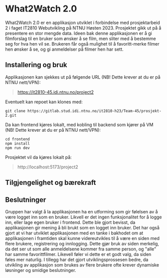# What2Watch 2.0

What2Watch 2.0 er en applikasjon utviklet i forbindelse med prosjektarbeid 2 i faget IT2810 Webutvikling på NTNU Høsten 2023. Prosjektet gikk ut på å presentere en stor mengde data.  Ideen bak denne applikasjonen er å gi filmforslag til en bruker som ønsker å se film, men sliter med å bestemme seg for hva hen vil se. Brukeren får også mulighet til å favoritt-merke filmer hen ønsker å se, og gi anmeldelser på filmer hen har sett.

## Installering og bruk

Applikasjonen kan sjekkes ut på følgende URL (NB! Dette krever at du er på NTNU nett/VPN):

> https://it2810-45.idi.ntnu.no/project2

Eventuelt kan repoet kan klones med:

`git clone https://gitlab.stud.idi.ntnu.no/it2810-h23/Team-45/prosjekt-2.git`

Da kan frontend kjøres lokalt, med kobling til backend som kjører på VM (NB! Dette krever at du er på NTNU nett/VPN):

`cd frontend`   
`npm install`   
`npm run dev`   

Prosjektet vil da kjøres lokalt på:

> http://localhost:5173/project2

## Tilgjengelighet og bærekraft

## Beslutninger

Gruppen har valgt å la applikasjonen ha en utforming som gir følelsen av å være logget inn som en bruker. Likvell er det ingen funksjonalitet for å logge inn, eller lage egen bruker i frontend. Dette ble gjort bevisst, da applikasjonen gir mening å bli brukt som en logget inn bruker. Det har også gjort at vi har utviklet applikasjonen med en tanke i bakhodet om at applikasjonen i framtiden skal kunne videreutvikles til å være en siden med flere brukere, registrering og innlogging. Dette gjør bruk av siden merkelig, da det ser ut som alle anmeldelsene kommer fra samme person, og "alle" har samme favorittfilmer. Likevell føler vi dette er et godt valg, da siden føles mer naturlig. I tillegg har det gjort utviklingsprossesen bedre, da utvikling av applikasjon som brukes av flere brukere ofte krever dynamiske løsninger og smidige beslutninger.

<!-- > Løsningen skal presentere søk i liste, lagt opp til håndtering av store resultatsett.

Denne applikasjonen løser dette ved å vise en grid med et gitt antall filmer fra katalogen. Nederst på siden finner brukeren en paginator for dynamisk lasting av filmer. Løsningen vi har valgt presenterer mange filmer til brukeren først, noe som gjør det enklere å finne en film som brukeren er interessert i.

> Brukeren skal kunne søke i en katalog ved å formulere et søk og få presentert et søkeresultat. Brukeren skal kunne lese mer detaljer om hvert objekt i resultatet og ha en interaksjon med de.

Brukeren kan søke fritt i søkefeltet, og vil få opp alle treff, hvor man kan bla i sidene på resultatet. Deretter kan bruker selv gå inn på en og en film for å se flere detaljer. Der vil brukeren kunne markere en film som favoritt, for å huske den til senere eller legge igjen en skriftlig review.

> En bruker skal kunne gjøre et valg (ala filtrering eller sortering) som påvirker utvalget av det som presenteres og hvordan det presenteres. Disse valgene skal huskes selv om siden reloades.

Brukeren kan velge kategori for å endre utvalget av filmene som blir presentert. I tillegg har brukeren mulighet å sortere filmene som er presentert med en sorteringsknapp. Sorteringen gjør det mulig å sortere etter popularitet, brukerscore, og tittel. Både sorteringen og kategorivalget brukeren gjør lagres i session storage og vil dermed huskes selv om siden reloades. Disse valgene lagres også som global state, noe som gjør at de huskes selv om det navigeres rundt på siden.

> Det skal inngå brukergenererte data som lagres og presenteres

Som nevnt i tidligere punkt, kan brukeren favoritt-merke og legge igjen en review. Disse brukergenererte dataene lagres henholdsvis som favorittliste for den enkelte bruker og reviews under hver film hvor man kan se egne og andres. Dataene lagres i databasen.

> Siden skal ha godt design, med fornuftige valg som harmonerer med typen data som presenteres

Siden er laget med et minimalistisk design, med mørke farger og hvit skrift. Dette passer temaet med filmer godt da plakatene kommer til sin rett og komponentene ser bra ut sammen. Sidene er ryddige og det er enkelt å navigere fra sted til sted. Det er i tillegg lagt inn animasjoner og css som gir tilbakemelding til brukeren ved interaksjon. Dersom brukeren ønsker kan "light mode" brukes med samme design, motsatte farger.

> Løsningen skal demonstrere aspekter ved web accessibility og bærekraftig utvikling

Universell utforming og bærekraftig utvikling er gjennomført ved å bruke gode kodepraksiser. Det kan ses i hvordan prosjektet er strukturert og komponenter er navngitt. Videre har Aria-labels blitt brukt for å gi tilgjengelig tekst på ikoner og regioner på siden. Dette gjør at skjermlesere og tastaturnavigasjon blir mulig og enklere. Videre finnes det en knapp for "Dark mode" slik at brukeren kan tilpasse kontrasten for god synlighet. Viktigst av alt er endringer slik som mer åpenbar hjem-knapp, intuitiv plassering av knapper i nav-bar og kontrast i tekstfelt oppdatert fra første prosjekt. Det kan også nevnes at bruken av Chakra UI, som er et komponentbibliotek, fører til bedre kodepraksis i seg selv. -->
